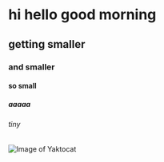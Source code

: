 # hi hello good morning
## getting smaller
### and smaller
#### so  small
##### aaaaa
###### tiny

![Image of Yaktocat](https://octodex.github.com/images/yaktocat.png)

